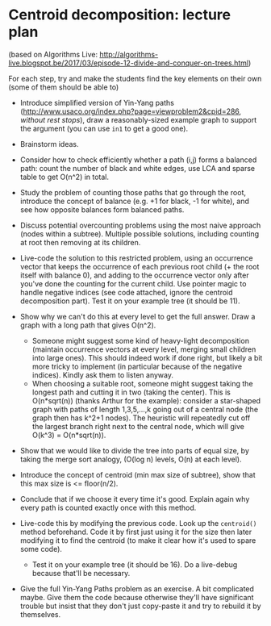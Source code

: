 # Centroid decomposition: lecture plan
(based on Algorithms Live: http://algorithms-live.blogspot.be/2017/03/episode-12-divide-and-conquer-on-trees.html)

For each step, try and make the students find the key elements on their own (some of them should be able to)

- Introduce simplified version of Yin-Yang paths (http://www.usaco.org/index.php?page=viewproblem2&cpid=286, *without rest stops*), draw a reasonably-sized example graph to support the argument (you can use `in1` to get a good one).
- Brainstorm ideas.
- Consider how to check efficiently whether a path (i,j) forms a balanced path: count the number of black and white edges, use LCA and sparse table to get O(n^2) in total.
- Study the problem of counting those paths that go through the root, introduce the concept of balance (e.g. +1 for black, -1 for white), and see how opposite balances form balanced paths.
- Discuss potential overcounting problems using the most naive approach (nodes within a subtree). Multiple possible solutions, including counting at root then removing at its children.
- Live-code the solution to this restricted problem, using an occurrence vector that keeps the occurrence of each previous root child (+ the root itself with balance 0), and adding to the occurrence vector only after you've done the counting for the current child. Use pointer magic to handle negative indices (see code attached, ignore the centroid decomposition part). Test it on your example tree (it should be 11).

- Show why we can't do this at every level to get the full answer. Draw a graph with a long path that gives O(n^2).
  - Someone might suggest some kind of heavy-light decomposition (maintain occurrence vectors at every level, merging small children into large ones). This should indeed work if done right, but likely a bit more tricky to implement (in particular because of the negative indices). Kindly ask them to listen anyway.
  - When choosing a suitable root, someone might suggest taking the longest path and cutting it in two (taking the center). This is O(n\*sqrt(n)) (thanks Arthur for the example): consider a star-shaped graph with paths of length 1,3,5,...,k going out of a central node (the graph then has k^2+1 nodes). The heuristic will repeatedly cut off the largest branch right next to the central node, which will give O(k^3) = O(n\*sqrt(n)).
- Show that we would like to divide the tree into parts of equal size, by taking the merge sort analogy, (O(log n) levels, O(n) at each level).
- Introduce the concept of centroid (min max size of subtree), show that this max size is <= floor(n/2).
- Conclude that if we choose it every time it's good. Explain again why every path is counted exactly once with this method.
- Live-code this by modifying the previous code. Look up the `centroid()` method beforehand. Code it by first just using it for the size then later modifying it to find the centroid (to make it clear how it's used to spare some code).
  - Test it on your example tree (it should be 16). Do a live-debug because that'll be necessary.

- Give the full Yin-Yang Paths problem as an exercise. A bit complicated maybe. Give them the code because otherwise they'll have significant trouble but insist that they don't just copy-paste it and try to rebuild it by themselves.
